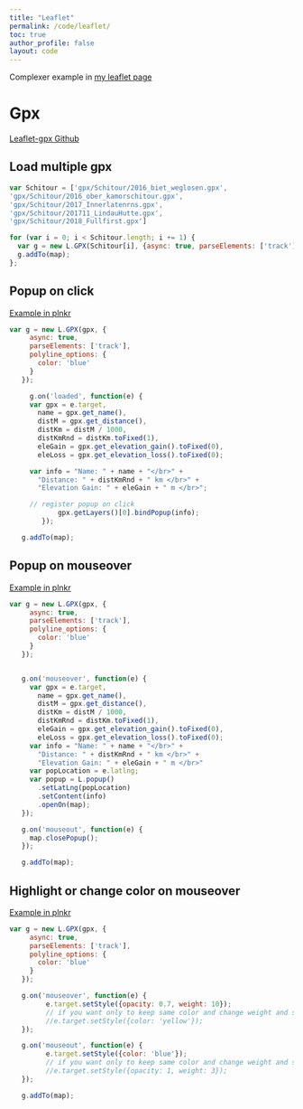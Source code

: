 ```yaml
---
title: "Leaflet"
permalink: /code/leaflet/
toc: true
author_profile: false
layout: code
---
```



Complexer example in [my leaflet page](../leaflet.md)

# Gpx

[Leaflet-gpx Github](https://github.com/mpetazzoni/leaflet-gpx)

## Load multiple gpx

``` javascript
var Schitour = ['gpx/Schitour/2016_biet_weglosen.gpx',
'gpx/Schitour/2016_ober_kamorschitour.gpx',
'gpx/Schitour/2017_Innerlatenrns.gpx',
'gpx/Schitour/201711_LindauHutte.gpx',
'gpx/Schitour/2018_Fullfirst.gpx']

for (var i = 0; i < Schitour.length; i += 1) {
  var g = new L.GPX(Schitour[i], {async: true, parseElements: ['track'], polyline_options: { color: 'blue'}});
  g.addTo(map);
};
```

## Popup on click

[Example in plnkr](https://embed.plnkr.co/NO2acQlJPjnyQ3cF9qqW)

``` js
var g = new L.GPX(gpx, {
     async: true,
     parseElements: ['track'],
     polyline_options: {
       color: 'blue'
     }
   });

     g.on('loaded', function(e) {
     var gpx = e.target,
       name = gpx.get_name(),
       distM = gpx.get_distance(),
       distKm = distM / 1000,
       distKmRnd = distKm.toFixed(1),
       eleGain = gpx.get_elevation_gain().toFixed(0),
       eleLoss = gpx.get_elevation_loss().toFixed(0);

     var info = "Name: " + name + "</br>" +
       "Distance: " + distKmRnd + " km </br>" +
       "Elevation Gain: " + eleGain + " m </br>";

     // register popup on click
            gpx.getLayers()[0].bindPopup(info);
        });

   g.addTo(map);
```

## Popup on mouseover

[Example in plnkr](https://embed.plnkr.co/eJXZYyFXDjfjvyozyD8I/)

``` javascript
var g = new L.GPX(gpx, {
     async: true,
     parseElements: ['track'],
     polyline_options: {
       color: 'blue'
     }
   });


   g.on('mouseover', function(e) {
     var gpx = e.target,
       name = gpx.get_name(),
       distM = gpx.get_distance(),
       distKm = distM / 1000,
       distKmRnd = distKm.toFixed(1),
       eleGain = gpx.get_elevation_gain().toFixed(0),
       eleLoss = gpx.get_elevation_loss().toFixed(0);
     var info = "Name: " + name + "</br>" +
       "Distance: " + distKmRnd + " km </br>" +
       "Elevation Gain: " + eleGain + " m </br>"
     var popLocation = e.latlng;
     var popup = L.popup()
       .setLatLng(popLocation)
       .setContent(info)
       .openOn(map);
   });

   g.on('mouseout', function(e) {
     map.closePopup();
   });

   g.addTo(map);
```

## Highlight or change color on mouseover

[Example in plnkr](https://embed.plnkr.co/plunk/BWsn5CFrsgarwcFa)

``` javascript
var g = new L.GPX(gpx, {
     async: true,
     parseElements: ['track'],
     polyline_options: {
       color: 'blue'
     }
   });

   g.on('mouseover', function(e) {
         e.target.setStyle({opacity: 0.7, weight: 10});
         // if you want only to keep same color and change weight and so on ...
         //e.target.setStyle({color: 'yellow'});
   });

   g.on('mouseout', function(e) {
         e.target.setStyle({color: 'blue'});
         // if you want only to keep same color and change weight and so on ...
         //e.target.setStyle({opacity: 1, weight: 3});
   });

   g.addTo(map);
```